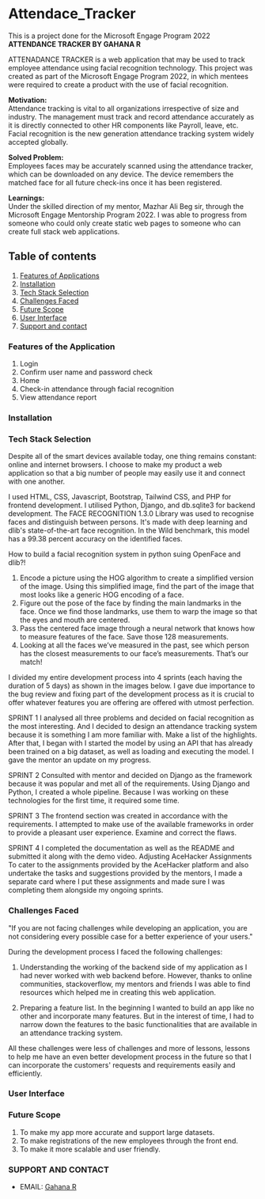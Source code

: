 # Attendace_Tracker
This is a project done for the Microsoft Engage Program 2022 <br>
**ATTENDANCE TRACKER BY GAHANA R**

ATTENADANCE TRACKER is a web application that may be used to track employee attendance using facial recognition technology. This project was created as part of the 
Microsoft Engage Program 2022, in which mentees were required to create a product with the use of facial recognition.

**Motivation:**<br>
Attendance tracking is vital to all organizations irrespective of size and industry. The management must track and record attendance accurately as it is
directly connected to other HR components like Payroll, leave, etc. Facial recognition is the new generation attendance tracking system widely accepted globally.

**Solved Problem:**<br> 
Employees faces may be accurately scanned using the attendance tracker, which can be downloaded on any device. The device remembers the matched face
for all future check-ins once it has been registered.

**Learnings:**<br> 
Under the skilled direction of my mentor, Mazhar Ali Beg sir, through the Microsoft Engage Mentorship Program 2022. I was able to progress from someone who
could only create static web pages to someone who can create full stack web applications.

## Table of contents	
1. [Features of Applications](#Features-of-the-Application)
2. [Installation](#installation)
3. [Tech Stack Selection](#Tech-Stack-Selection)
4. [Challenges Faced](#Challenges-Faced)
5. [Future Scope](#future-scope)
6. [User Interface](#User-Interface)
7. [Support and contact](#Support-and-contact)

### Features of the Application
1. Login 
2. Confirm user name and password check 
3. Home 
4. Check-in attendance through facial recognition 
5. View attendance report

### Installation


### Tech Stack Selection 
Despite all of the smart devices available today, one thing remains constant: online and internet browsers. I choose to make my product a web application so that 
a big number of people may easily use it and connect with one another.

I used HTML, CSS, Javascript, Bootstrap, Tailwind CSS, and PHP for frontend development. I utilised Python, Django, and db.sqlite3 for backend development.
The FACE RECOGNITION 1.3.0 Library was used to recognise faces and distinguish between persons. It's made with deep learning and dlib's state-of-the-art face 
recognition. In the Wild benchmark, this model has a 99.38 percent accuracy on the identified faces.

How to build a facial recognition system in python suing OpenFace and dlib?!

1.	Encode a picture using the HOG algorithm to create a simplified version of the image. Using this simplified image, find the part of the image that most looks 
	  like a generic HOG encoding of a face.
2.	Figure out the pose of the face by finding the main landmarks in the face. Once we find those landmarks, use them to warp the image so that the eyes and mouth 
   	are centered.
3.	Pass the centered face image through a neural network that knows how to measure features of the face. Save those 128 measurements.
4.	Looking at all the faces we’ve measured in the past, see which person has the closest measurements to our face’s measurements. That’s our match!












I divided my entire development process into 4 sprints (each having the duration of 5 days) as shown in the images below. I gave due importance to the bug review and 
fixing part of the development process as it is crucial to offer whatever features you are offering are offered with utmost perfection.

SPRINT 1
I analysed all three problems and decided on facial recognition as the most interesting. And I decided to design an attendance tracking system because it is something
I am more familiar with. Make a list of the highlights. After that, I began with I started the model by using an API that has already been trained on a big dataset, as
well as loading and executing the model. I gave the mentor an update on my progress.

SPRINT 2
 Consulted with mentor and decided on Django as the framework because it was popular and met all of the requirements. Using Django and Python, I created a whole 
 pipeline. Because I was working on these technologies for the first time, it required some time.
 
SPRINT 3 
The frontend section was created in accordance with the requirements. I attempted to make use of the available frameworks in order to provide a pleasant user 
experience. Examine and correct the flaws.

SPRINT 4 
I completed the documentation as well as the README and submitted it along with the demo video.
Adjusting AceHacker Assignments To cater to the assignments provided by the AceHacker platform and also undertake the tasks and suggestions provided by the mentors, 
I made a separate card where I put these assignments and made sure I was completing them alongside my ongoing sprints.


### Challenges Faced
"If you are not facing challenges while developing an application, you are not considering every possible case for a better experience of your users."

During the development process I faced the following challenges:
 1. Understanding the working of the backend side of my application as I had never    worked with web backend before. However, thanks to online communities, 
 stackoverflow, my mentors and friends I was able to find resources which helped me in creating this web application.
 
2. Preparing a feature list. In the beginning I wanted to build an app like no other and incorporate many features. But in the interest of time, I had to narrow down 
the features to the basic functionalities that are available in an attendance tracking system. 

All these challenges were less of challenges and more of lessons, lessons to help me have an even better development process in the future so that I can incorporate 
the customers' requests and requirements easily and efficiently.

### User Interface



































### Future Scope

1. To make my app more accurate and support large datasets.
2. To make registrations of the new employees through the front end.
3. To make it more scalable and user friendly.

### SUPPORT AND CONTACT 
* EMAIL: [Gahana R](mailto:writetogahana@gmail.com) 
